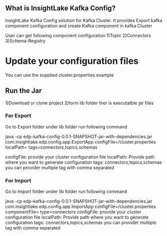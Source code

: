 What is InsightLake Kafka Config?
-----------

InsightLake Kafka Config solution for Kafka Cluster. It provides Export kafka component configuration and create Kafka component in kafka Cluster

User can get following component configuration
1)Topic </n>
2)Connectors </n>
3)Schema-Registry </n>

# Update your configuration files
You can use the supplied cluster.properties.example </n>

## Run the Jar
1)Download or clone project
2)form lib folder ther is executatble jar files </n>
### For Export 
Go to Export folder under lib folder run following command</n>
   
   java -cp edp-kafka-config-0.0.1-SNAPSHOT-jar-with-dependencies.jar com.insightlake.edp.config.app.ExportApp configFile=<Cluster Configuration file>/cluster.properties localPath=<LOCAL-FOLDER-PATH> tags=connectors,topics,schemas</n>
   
   configFile: provide your cluster configuration file</n>
   localPath: Provide path where you want to generate configuration</n>
   tags: connectors,topics,schemas you can provider multiple tag with comma separated</n>
   
### For Import
Go to Import folder under lib folder run following command</n>

java -cp edp-kafka-config-0.0.1-SNAPSHOT-jar-with-dependencies.jar com.insightlake.edp.config.app.ImportApp configFile=<Cluster Configuration file>/cluster.properties    componentFile=<Component-file-path> type=connectors </n>
   configFile: provide your cluster configuration file</n>
   localPath: Provide path where you want to generate configuration</n>
   tags: connectors,topics,schemas you can provider multiple tag with comma separated</n>







